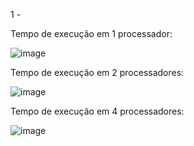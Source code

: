 1 - 

Tempo de execução em 1 processador:

![image](https://github.com/Julian-CT/Computa-oParalelaLab/assets/144359181/6dc3a7fe-4544-4881-8d17-94e58c418a65)

Tempo de execução em 2 processadores:

![image](https://github.com/Julian-CT/Computa-oParalelaLab/assets/144359181/573376ab-f63e-4731-a121-3e122caa4381)

Tempo de execução em 4 processadores:

![image](https://github.com/Julian-CT/Computa-oParalelaLab/assets/144359181/2d6b0d66-0c9d-40f2-8f50-f38a946d7325)
